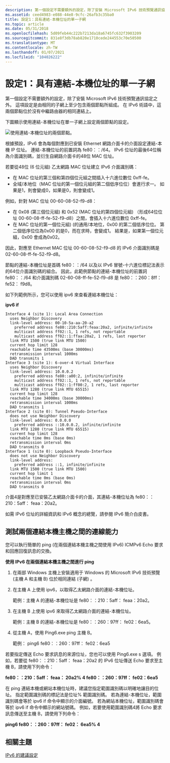 ```yaml
---
description: 第一個設定不需要額外的設定，除了安裝 Microsoft IPv6 技術預覽通訊協定之外。
ms.assetid: ceed4983-e088-44e8-9cfc-26afb3c35ba0
title: 設定1：具有連結-本機位址的單一子網
ms.topic: article
ms.date: 05/31/2018
ms.openlocfilehash: 5d09feb44c222b7213da18a6745fc632f3903209
ms.sourcegitcommit: 831e8f3db78ab820e1710cede244553c70e50500
ms.translationtype: MT
ms.contentlocale: zh-TW
ms.lasthandoff: 01/07/2021
ms.locfileid: "104026222"
---
```

# <a name="configuration-1-single-subnet-with-link-local-addresses"></a>設定1：具有連結-本機位址的單一子網

第一個設定不需要額外的設定，除了安裝 Microsoft IPv6 技術預覽通訊協定之外。 這項設定是由相同的子網上至少包含兩個節點所組成。 在 IPv6 術語中，這兩個節點位於沒有中繼路由器的相同連結上。

下圖顯示使用連結-本機位址在單一子網上設定兩個節點的設定。

![使用連結-本機位址的兩個節點。](images/v6mig-1.png)

根據預設，IPv6 會為每個對應到已安裝 Ethernet 網路介面卡的介面設定連結-本機 IP 位址。 連結-本機位址的前置詞為 fe80：：/64。 IPv6 位址的最後64位稱為介面識別碼，並衍生自網路介面卡的48位 MAC 位址。

若要從48位 (6 位元組) 乙太網路 MAC 位址建立 IPv6 介面識別碼：

-   在 MAC 位址的第三個和第四個位元組之間插入十六進位數位 0xff-fe。
-   全域/本地位（MAC 位址的第一個位元組的第二個低序位位）會進行求一。 如果是1，則會變成0，如果是0，則會變成1。

例如，針對 MAC 位址 00-60-08-52-f9-d8：

-   在 0x08 (第三個位元組) 和 0x52 (MAC 位址的第四個位元組) （形成64位位址 00-60-08-ff-fe-52-f9-d8）之間，會插入十六進位數位 0xff-fe。
-   在 MAC 位址的第一個位元組)  (的通用/本地位，0x00 的第二個低序位位。 第二個低序位位為0x00 的是0，而在求時，會變成1。 結果是，如果第一個位元組，0x00 會成為0x02。

因此，對應至 Ethernet MAC 位址 00-60-08-52-f9-d8 的 IPv6 介面識別碼是 02-60-08-ff-fe-52-f9-d8。

節點的連結-本機位址是首碼 fe80：：/64 以及以 IPv6 冒號-十六進位標記法表示的64位介面識別碼的組合。 因此，此範例節點的連結-本機位址的前置詞 fe80：：/64 和介面識別碼 02-60-08-ff-fe-52-f9-d8 是 fe80：：260：8ff： fe52： f9d8。

如下列範例所示，您可以使用 ipv6 來查看連結本機位址：

**ipv6 if**

``` syntax
Interface 4 (site 1): Local Area Connection
  uses Neighbor Discovery
  link-level address: 00-10-5a-aa-20-a2
    preferred address fe80::210:5aff:feaa:20a2, infinite/infinite
    multicast address ff02::1, 1 refs, not reportable
    multicast address ff02::1:ffaa:20a2, 1 refs, last reporter
  link MTU 1500 (true link MTU 1500)
  current hop limit 128
  reachable time 43500ms (base 30000ms)
  retransmission interval 1000ms
  DAD transmits 1
Interface 3 (site 1): 6-over-4 Virtual Interface
  uses Neighbor Discovery
  link-level address: 10.0.0.2
    preferred address fe80::a00:2, infinite/infinite
    multicast address ff02::1, 1 refs, not reportable
    multicast address ff02::1:ff00:2, 1 refs, last reporter
  link MTU 1280 (true link MTU 65515)
  current hop limit 128
  reachable time 34000ms (base 30000ms)
  retransmission interval 1000ms
  DAD transmits 1
Interface 2 (site 0): Tunnel Pseudo-Interface
  does not use Neighbor Discovery
  link-level address: 0.0.0.0
    preferred address ::10.0.0.2, infinite/infinite
  link MTU 1280 (true link MTU 65515)
  current hop limit 128
  reachable time 0ms (base 0ms)
  retransmission interval 0ms
  DAD transmits 0
Interface 1 (site 0): Loopback Pseudo-Interface
  does not use Neighbor Discovery
  link-level address:
    preferred address ::1, infinite/infinite
  link MTU 1500 (true link MTU 1500)
  current hop limit 1
  reachable time 0ms (base 0ms)
  retransmission interval 0ms
  DAD transmits 0
```

介面4是對應至已安裝乙太網路介面卡的介面，其連結-本機位址為 fe80：：210：5aff： feaa：20a2。

如需 IPv6 位址的詳細資訊和 IPv6 概念的總覽，請參閱 IPv6 簡介白皮書。

## <a name="testing-connectivity-between-two-link-local-hosts"></a>測試兩個連結本機主機之間的連線能力

您可以執行簡單的 ping (在兩個連結本機主機之間使用 IPv6) ICMPv6 Echo 要求和回應回復訊息的交換。

**使用 IPv6 在兩個連結本機主機之間進行 ping**

1.  在兩部 Windows 主機上安裝適用于 Windows 的 Microsoft IPv6 技術預覽 (主機 A 和主機 B) 位於相同連結 (子網) 。
2.  在主機 A 上使用 ipv6，以取得乙太網路介面的連結-本機位址。

    範例：主機 A 的連結-本機位址是 fe80：：210：5aff： feaa：20a2。

3.  在主機 B 上使用 ipv6 來取得乙太網路介面的連結-本機位址。

    範例：主機 B 的連結-本機位址是 fe80：：260：97ff： fe02：6ea5。

4.  從主機 A，使用 Ping6.exe ping 主機 B。

    範例： ping6 fe80：：260：97ff： fe02：6ea5

若要指定傳送 Echo 要求訊息的來源位址，您也可以使用 Ping6.exe s 選項。 例如，若要從 fe80：：210：5aff： feaa：20a2 的 IPv6 位址傳送 Echo 要求至主機 B，請使用下列命令：

**fe80：：210：5aff： feaa： 20a2% 4 fe80：：260：97ff： fe02：6ea5**

在 ping 連結本機或網站本機位址時，建議您指定範圍識別碼以明確地讓目的位址。 指定範圍識別碼的標記法是位址% 範圍識別碼。 若為連結-本機位址，範圍識別碼會等於 ipv6 if 命令中顯示的介面編號。 若為網站本機位址，範圍識別碼會等於 ipv6 if 命令中顯示的網站號碼。 例如，若要使用範圍識別碼4將 Echo 要求訊息傳送至主機 B，請使用下列命令：

**ping6 fe80：：260：97ff： fe02： 6ea5% 4**

## <a name="related-topics"></a>相關主題

<dl> <dt>

[IPv6 的建議設定](recommended-configurations-2.md)
</dt> </dl>

 

 



